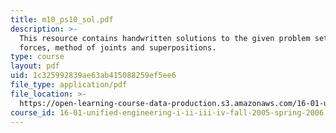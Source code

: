 ```yaml
---
title: m10_ps10_sol.pdf
description: >-
  This resource contains handwritten solutions to the given problem seton bar
  forces, method of joints and superpositions.
type: course
layout: pdf
uid: 1c325992839ae63ab415088259ef5ee6
file_type: application/pdf
file_location: >-
  https://open-learning-course-data-production.s3.amazonaws.com/16-01-unified-engineering-i-ii-iii-iv-fall-2005-spring-2006/1c325992839ae63ab415088259ef5ee6_m10_ps10_sol.pdf
course_id: 16-01-unified-engineering-i-ii-iii-iv-fall-2005-spring-2006
---
```

